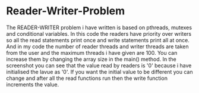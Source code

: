 # Reader-Writer-Problem

The READER-WRITER problem i have written is based on pthreads, mutexes and conditional variables. In this code the readers have priority over writers so all the read statements print once and write statements print all at once.
And in my code the number of reader threads and writer threads are taken from the user and the maximum threads i have given are 100. You can increase them by changing the array size in the main() method.
In the screenshot you can see that the value read by readers is '0' because i have initialised the lavue as '0'. If you want the initial value to be different you can change and after all the read functions run then the write function increments the value.
